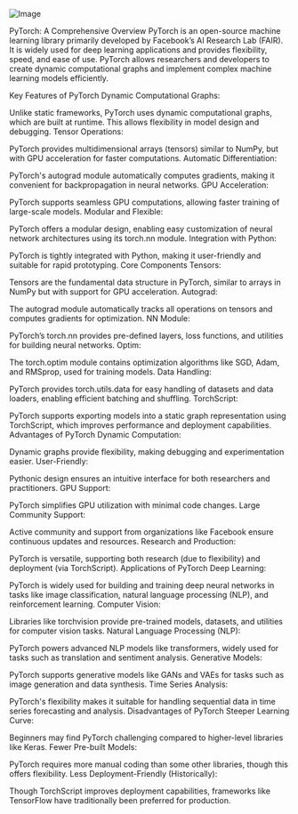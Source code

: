 ![Image](https://github.com/user-attachments/assets/6a76beb3-080a-4cfd-93f9-d3e0ac77dfd2)

PyTorch: A Comprehensive Overview
PyTorch is an open-source machine learning library primarily developed by Facebook’s AI Research Lab (FAIR). It is widely used for deep learning applications and provides flexibility, speed, and ease of use. PyTorch allows researchers and developers to create dynamic computational graphs and implement complex machine learning models efficiently.

Key Features of PyTorch
Dynamic Computational Graphs:

Unlike static frameworks, PyTorch uses dynamic computational graphs, which are built at runtime. This allows flexibility in model design and debugging.
Tensor Operations:

PyTorch provides multidimensional arrays (tensors) similar to NumPy, but with GPU acceleration for faster computations.
Automatic Differentiation:

PyTorch's autograd module automatically computes gradients, making it convenient for backpropagation in neural networks.
GPU Acceleration:

PyTorch supports seamless GPU computations, allowing faster training of large-scale models.
Modular and Flexible:

PyTorch offers a modular design, enabling easy customization of neural network architectures using its torch.nn module.
Integration with Python:

PyTorch is tightly integrated with Python, making it user-friendly and suitable for rapid prototyping.
Core Components
Tensors:

Tensors are the fundamental data structure in PyTorch, similar to arrays in NumPy but with support for GPU acceleration.
Autograd:

The autograd module automatically tracks all operations on tensors and computes gradients for optimization.
NN Module:

PyTorch’s torch.nn provides pre-defined layers, loss functions, and utilities for building neural networks.
Optim:

The torch.optim module contains optimization algorithms like SGD, Adam, and RMSprop, used for training models.
Data Handling:

PyTorch provides torch.utils.data for easy handling of datasets and data loaders, enabling efficient batching and shuffling.
TorchScript:

PyTorch supports exporting models into a static graph representation using TorchScript, which improves performance and deployment capabilities.
Advantages of PyTorch
Dynamic Computation:

Dynamic graphs provide flexibility, making debugging and experimentation easier.
User-Friendly:

Pythonic design ensures an intuitive interface for both researchers and practitioners.
GPU Support:

PyTorch simplifies GPU utilization with minimal code changes.
Large Community Support:

Active community and support from organizations like Facebook ensure continuous updates and resources.
Research and Production:

PyTorch is versatile, supporting both research (due to flexibility) and deployment (via TorchScript).
Applications of PyTorch
Deep Learning:

PyTorch is widely used for building and training deep neural networks in tasks like image classification, natural language processing (NLP), and reinforcement learning.
Computer Vision:

Libraries like torchvision provide pre-trained models, datasets, and utilities for computer vision tasks.
Natural Language Processing (NLP):

PyTorch powers advanced NLP models like transformers, widely used for tasks such as translation and sentiment analysis.
Generative Models:

PyTorch supports generative models like GANs and VAEs for tasks such as image generation and data synthesis.
Time Series Analysis:

PyTorch's flexibility makes it suitable for handling sequential data in time series forecasting and analysis.
Disadvantages of PyTorch
Steeper Learning Curve:

Beginners may find PyTorch challenging compared to higher-level libraries like Keras.
Fewer Pre-built Models:

PyTorch requires more manual coding than some other libraries, though this offers flexibility.
Less Deployment-Friendly (Historically):

Though TorchScript improves deployment capabilities, frameworks like TensorFlow have traditionally been preferred for production.

